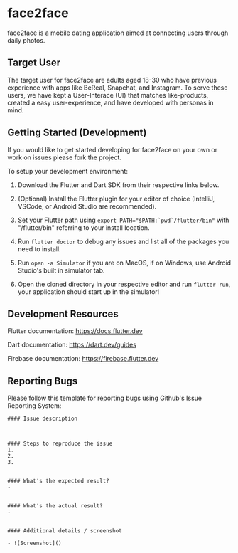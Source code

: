 # face2face

face2face is a mobile dating application aimed at connecting users through daily photos.

## Target User

The target user for face2face are adults aged 18-30 who have previous experience with apps like BeReal, Snapchat, and Instagram.
To serve these users, we have kept a User-Interace (UI) that matches like-products, created a easy user-experience, and have developed with personas in mind.

## Getting Started (Development)

If you would like to get started developing for face2face on your own or work on issues please fork the project.

To setup your development environment:

1. Download the Flutter and Dart SDK from their respective links below.

2. (Optional) Install the Flutter plugin for your editor of choice (IntelliJ, VSCode, or Android Studio are recommended).

3. Set your Flutter path using  ```export PATH="$PATH:`pwd`/flutter/bin"```  with "/flutter/bin" referring to your install location.

4. Run `flutter doctor` to debug any issues and list all of the packages you need to install.

5. Run `open -a Simulator` if you are on MacOS, if on Windows, use Android Studio's built in simulator tab.

6. Open the cloned directory in your respective editor and run `flutter run`, your application should start up in the simulator!

## Development Resources

Flutter documentation: https://docs.flutter.dev

Dart documentation: https://dart.dev/guides

Firebase documentation: https://firebase.flutter.dev

## Reporting Bugs

Please follow this template for reporting bugs using Github's Issue Reporting System:
````
#### Issue description



#### Steps to reproduce the issue
1.  
2. 
3. 


#### What's the expected result?
-


#### What's the actual result?
-


#### Additional details / screenshot

- ![Screenshot]()
````
